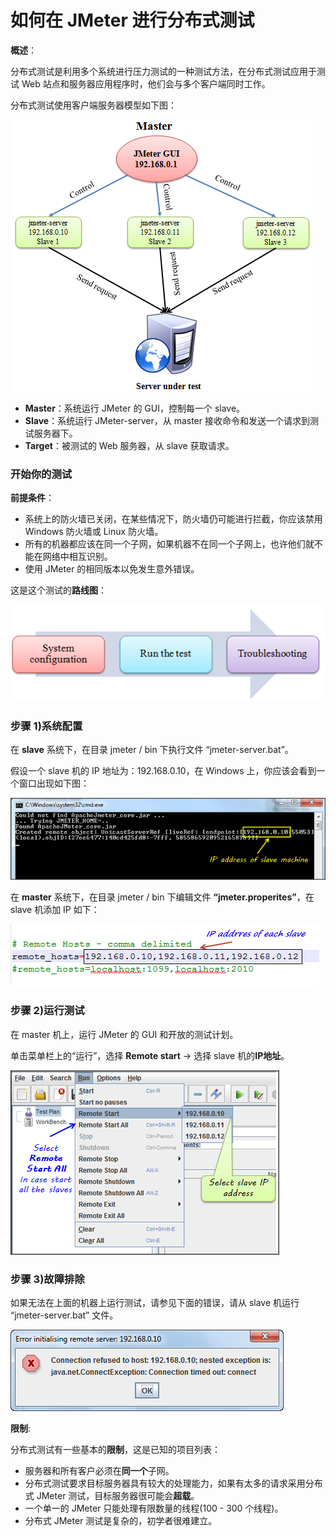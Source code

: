 # 如何在 JMeter 进行分布式测试 

**概述**：

分布式测试是利用多个系统进行压力测试的一种测试方法，在分布式测试应用于测试 Web 站点和服务器应用程序时，他们会与多个客户端同时工作。

分布式测试使用客户端服务器模型如下图：

![](./images/MasterJMeter.png)

   - **Master**：系统运行 JMeter 的 GUI，控制每一个 slave。
   - **Slave**：系统运行 JMeter-server，从 master 接收命令和发送一个请求到测试服务器下。
   - **Target**：被测试的 Web 服务器，从 slave 获取请求。

### 开始你的测试

**前提条件**：

   - 系统上的防火墙已关闭，在某些情况下，防火墙仍可能进行拦截，你应该禁用 Windows 防火墙或 Linux 防火墙。
   - 所有的机器都应该在同一个子网，如果机器不在同一个子网上，也许他们就不能在网络中相互识别。
   - 使用 JMeter 的相同版本以免发生意外错误。

这是这个测试的**路线图**：

![](./images/RoadMapTestingJMeter.png)
### 步骤 1)系统配置

在 **slave** 系统下，在目录 jmeter / bin 下执行文件 “jmeter-server.bat”。

假设一个 slave 机的 IP 地址为：192.168.0.10，在 Windows 上，你应该会看到一个窗口出现如下图：

![](./images/SystemConfigurationJMeter.png)

在 **master** 系统下，在目录 jmeter / bin 下编辑文件 **“jmeter.properites”**，在 slave 机添加 IP 如下：

![](./images/IPAddressForEachSlaveJMeter.png)

### 步骤 2)运行测试

在 master 机上，运行 JMeter 的 GUI 和开放的测试计划。

单击菜单栏上的“运行”，选择 **Remote start** -> 选择 slave 机的**IP地址**。

![](./images/RunTestinJMeter.png)

### 步骤 3)故障排除

如果无法在上面的机器上运行测试，请参见下面的错误，请从 slave 机运行 “jmeter-server.bat” 文件。

![](./images/TroubleshootingJMeter.png)

**限制**:

分布式测试有一些基本的**限制**，这是已知的项目列表：

   - 服务器和所有客户必须在**同一个**子网。
   - 分布式测试要求目标服务器具有较大的处理能力，如果有太多的请求采用分布式 JMeter 测试，目标服务器很可能会**超载**。
   - 一个单一的 JMeter 只能处理有限数量的线程(100 - 300 个线程)。
   - 分布式 JMeter 测试是复杂的，初学者很难建立。
